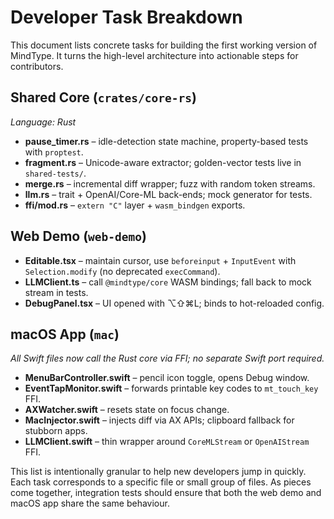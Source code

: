 # Developer Task Breakdown

This document lists concrete tasks for building the first working version of MindType. It turns the high-level architecture into actionable steps for contributors.

## Shared Core (`crates/core-rs`)

_Language: Rust_

- **pause_timer.rs** – idle-detection state machine, property-based tests with `proptest`.
- **fragment.rs** – Unicode-aware extractor; golden-vector tests live in `shared-tests/`.
- **merge.rs** – incremental diff wrapper; fuzz with random token streams.
- **llm.rs** – trait + OpenAI/Core-ML back-ends; mock generator for tests.
- **ffi/mod.rs** – `extern "C"` layer + `wasm_bindgen` exports.

## Web Demo (`web-demo`)

- **Editable.tsx** – maintain cursor, use `beforeinput` + `InputEvent` with `Selection.modify` (no deprecated `execCommand`).
- **LLMClient.ts** – call `@mindtype/core` WASM bindings; fall back to mock stream in tests.
- **DebugPanel.tsx** – UI opened with ⌥⇧⌘L; binds to hot-reloaded config.

## macOS App (`mac`)

_All Swift files now call the Rust core via FFI; no separate Swift port required._

- **MenuBarController.swift** – pencil icon toggle, opens Debug window.
- **EventTapMonitor.swift** – forwards printable key codes to `mt_touch_key` FFI.
- **AXWatcher.swift** – resets state on focus change.
- **MacInjector.swift** – injects diff via AX APIs; clipboard fallback for stubborn apps.
- **LLMClient.swift** – thin wrapper around `CoreMLStream` or `OpenAIStream` FFI.

This list is intentionally granular to help new developers jump in quickly. Each task corresponds to a specific file or small group of files. As pieces come together, integration tests should ensure that both the web demo and macOS app share the same behaviour.
